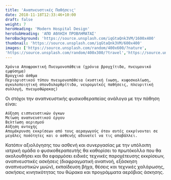 ```yaml
---
title: 'Αναπνευστικές Παθήσεις'
date: 2018-11-18T12:33:46+10:00
draft: false
weight: 7
heroHeading: 'Modern Hospital Design'
heroSubHeading: 'ΑΠΟ ΑΘΛΗΣΗ ΠΡΟΒΛΗΜΑΤΑΣ'
heroBackground: 'https://source.unsplash.com/iqGtaQnk3VM/1600x400'
thumbnail: 'https://source.unsplash.com/iqGtaQnk3VM/600x400'
images: ['https://source.unsplash.com/random/400x600/?nature', 
'https://source.unsplash.com/random/400x300/?travel','https://source.unsplash.com/random/400x300/?architecture','https://source.unsplash.com/random/400x600/?buildings','https://source.unsplash.com/random/400x300/?city','https://source.unsplash.com/random/400x600/?business']
---
```



    Χρόνια Αποφρακτική Πνευμονοπάθεια (χρόνια βρογχίτιδα, πνευμονικό εμφύσημα)
    Βρογχικό άσθμα
    Περιοριστικού τύπου πνευμονοπάθεια (κυστική ίνωση, κυφοσκολίωση, αγκυλοποιητική σπονδυλαρθρίτιδα, νευρομυϊκές παθήσεις, πλευριτική συλλογή, πνευμοθώρακας)

Οι στόχοι την αναπνευστικής φυσικοθεραπείας ανάλογα με την πάθηση είναι:

    Αύξηση εισπνευστικών όγκων
    Μείωση αναπνευστικού έργου
    Βελτίωση αερισμού
    Αύξηση αντοχής
    Απομάκρυνση εκκρίσεων από τους αεραγωγούς όταν αυτές εκκρίνονται σε μεγάλες ποσότητες και ο ασθενής αδυνατεί να τις αποβάλλει.

Κατόπιν αξιολόγησης του ασθενή και συνεργασίας με την υπόλοιπη ιατρική ομάδα ο φυσικοθεραπευτής θα καθορίσει το πρωτόκολλο που θα ακολουθήσει και θα εφαρμόσει ειδικές τεχνικές παροχέτευσης εκκρίσεων, αναπνευστικές ασκήσεις (διαφραγματική αναπνοή, εξάσκηση αναπνευστικών μυών), εκπαίδευση βήχα, θέσεις και τεχνικές χαλάρωσης, ασκήσεις κινητικότητας του θώρακα και προγράμματα αερόβιας άσκησης.
